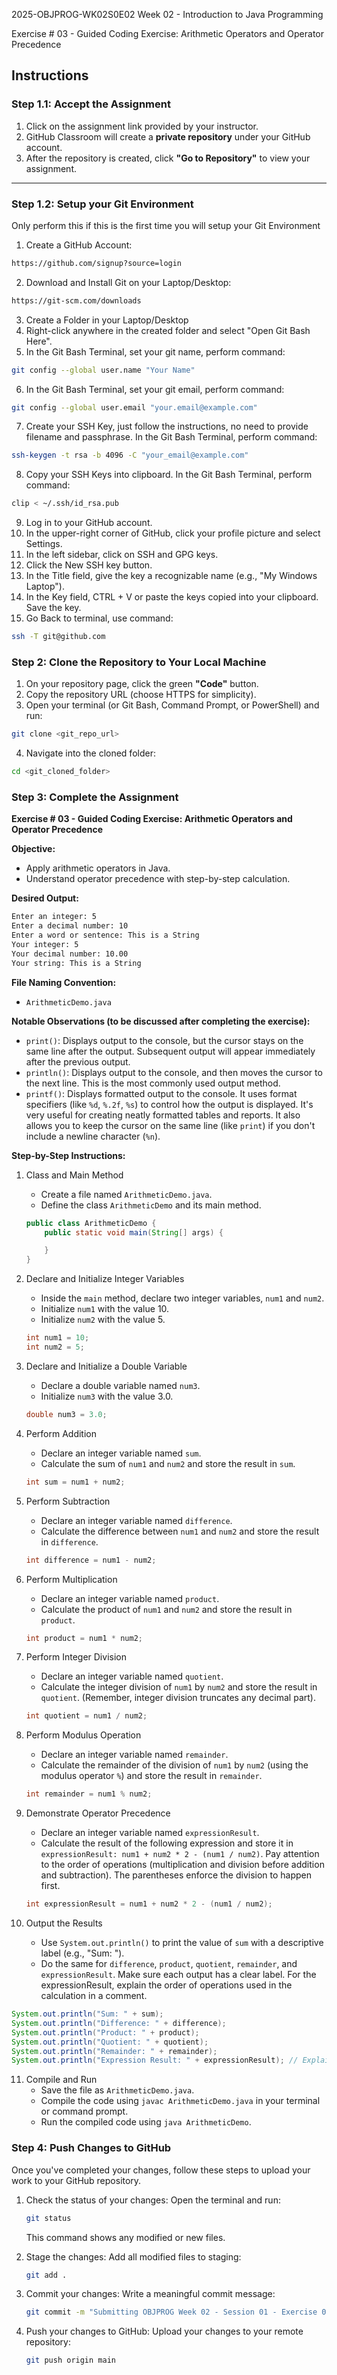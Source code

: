 2025-OBJPROG-WK02S0E02
Week 02 - Introduction to Java Programming

Exercise # 03 - Guided Coding Exercise: Arithmetic Operators and Operator Precedence

## **Instructions**

### **Step 1.1: Accept the Assignment**

   1. Click on the assignment link provided by your instructor.
   2. GitHub Classroom will create a **private repository** under your GitHub account.
   3. After the repository is created, click **"Go to Repository"** to view your assignment.

---

### **Step 1.2: Setup your Git Environment**
Only perform this if this is the first time you will setup your Git Environment

   1. Create a GitHub Account:
   ```bash
   https://github.com/signup?source=login
   ```
      
   2. Download and Install Git on your Laptop/Desktop:
   ```bash
   https://git-scm.com/downloads
   ```
   
   3. Create a Folder in your Laptop/Desktop
   4. Right-click anywhere in the created folder and select "Open Git Bash Here".
   5. In the Git Bash Terminal, set your git name, perform command:
   ```bash
   git config --global user.name "Your Name"
   ```
   
   6. In the Git Bash Terminal, set your git email, perform command:
   ```bash
   git config --global user.email "your.email@example.com"
   ```
   
   7. Create your SSH Key, just follow the instructions, no need to provide filename and passphrase. In the Git Bash Terminal, perform command:
   ```bash
   ssh-keygen -t rsa -b 4096 -C "your_email@example.com"
   ```
   
   8. Copy your SSH Keys into clipboard. In the Git Bash Terminal, perform command:
   ```bash
   clip < ~/.ssh/id_rsa.pub
   ```
   
   9. Log in to your GitHub account.
   10. In the upper-right corner of GitHub, click your profile picture and select Settings.
   11. In the left sidebar, click on SSH and GPG keys.
   12. Click the New SSH key button.
   13. In the Title field, give the key a recognizable name (e.g., "My Windows Laptop").
   14. In the Key field, CTRL + V or paste the keys copied into your clipboard. Save the key.
   15. Go Back to terminal, use command:
   ```bash
   ssh -T git@github.com
   ```

### **Step 2: Clone the Repository to Your Local Machine**

   1. On your repository page, click the green **"Code"** button.
   2. Copy the repository URL (choose HTTPS for simplicity).
   3. Open your terminal (or Git Bash, Command Prompt, or PowerShell) and run:
   
   ```bash
   git clone <git_repo_url>
   ```
   
   4. Navigate into the cloned folder:
   
   ```bash
   cd <git_cloned_folder>
   ```

### **Step 3: Complete the Assignment**

**Exercise # 03 - Guided Coding Exercise: Arithmetic Operators and Operator Precedence**

   **Objective:**
   - Apply arithmetic operators in Java.
   - Understand operator precedence with step-by-step calculation.
   
   **Desired Output:**
   ```txt
   Enter an integer: 5
   Enter a decimal number: 10
   Enter a word or sentence: This is a String
   Your integer: 5
   Your decimal number: 10.00
   Your string: This is a String
   ```

   **File Naming Convention:**
   - `ArithmeticDemo.java`

   **Notable Observations (to be discussed after completing the exercise):**
   - `print()`: Displays output to the console, but the cursor stays on the same line after the output.  Subsequent output will appear immediately after the previous output.
   - `println()`: Displays output to the console, and then moves the cursor to the next line.  This is the most commonly used output method.
   - `printf()`:  Displays formatted output to the console.  It uses format specifiers (like `%d`, `%.2f`, `%s`) to control how the output is displayed.  It's very useful for creating neatly formatted tables and reports.  It also allows you to keep the cursor on the same line (like `print`) if you don't include a newline character (`%n`).
      
   **Step-by-Step Instructions:**

   1. Class and Main Method
      - Create a file named `ArithmeticDemo.java`.
      - Define the class `ArithmeticDemo` and its main method.
      ```Java
      public class ArithmeticDemo {
          public static void main(String[] args) {
      
          }
      }
      ```
      
   2. Declare and Initialize Integer Variables
      - Inside the `main` method, declare two integer variables, `num1` and `num2`.
      - Initialize `num1` with the value 10.
      - Initialize `num2` with the value 5.
      ```Java
      int num1 = 10;
      int num2 = 5;
      ```
            
   3. Declare and Initialize a Double Variable
      - Declare a double variable named `num3`.
      - Initialize `num3` with the value 3.0.
      ```Java
      double num3 = 3.0;
      ```

   4. Perform Addition
      - Declare an integer variable named `sum`.
      - Calculate the sum of `num1` and `num2` and store the result in `sum`.
      ```Java
      int sum = num1 + num2;
      ```

   5. Perform Subtraction
      - Declare an integer variable named `difference`.
      - Calculate the difference between `num1` and `num2` and store the result in `difference`.
      ```Java
      int difference = num1 - num2;
      ```

   6. Perform Multiplication
      - Declare an integer variable named `product`.
      - Calculate the product of `num1` and `num2` and store the result in `product`.
      ```Java
      int product = num1 * num2;
      ```

   7. Perform Integer Division
      - Declare an integer variable named `quotient`.
      - Calculate the integer division of `num1` by `num2` and store the result in `quotient`.  (Remember, integer division truncates any decimal part).
      ```Java
      int quotient = num1 / num2;
      ```

   8. Perform Modulus Operation
      - Declare an integer variable named `remainder`.
      - Calculate the remainder of the division of `num1` by `num2` (using the modulus operator `%`) and store the result in `remainder`.
      ```Java
      int remainder = num1 % num2;
      ```

   9. Demonstrate Operator Precedence
      - Declare an integer variable named `expressionResult`.
      - Calculate the result of the following expression and store it in `expressionResult: num1 + num2 * 2 - (num1 / num2)`.  Pay attention to the order of operations (multiplication and division before addition and subtraction). The parentheses enforce the division to happen first.
      ```Java
      int expressionResult = num1 + num2 * 2 - (num1 / num2);
      ```

   10. Output the Results
       - Use `System.out.println()` to print the value of `sum` with a descriptive label (e.g., "Sum: ").
       - Do the same for `difference`, `product`, `quotient`, `remainder`, and `expressionResult`.  Make sure each output has a clear label.  For the expressionResult, explain the order of operations used in the calculation in a comment.
       
```Java
System.out.println("Sum: " + sum);
System.out.println("Difference: " + difference);
System.out.println("Product: " + product);
System.out.println("Quotient: " + quotient);
System.out.println("Remainder: " + remainder);
System.out.println("Expression Result: " + expressionResult); // Explain order of operations
```

   11. Compile and Run
       - Save the file as `ArithmeticDemo.java`.
       - Compile the code using `javac ArithmeticDemo.java` in your terminal or command prompt.
       - Run the compiled code using `java ArithmeticDemo`.

### **Step 4: Push Changes to GitHub**
Once you've completed your changes, follow these steps to upload your work to your GitHub repository.

1. Check the status of your changes:
   Open the terminal and run:
   
   ```bash
   git status
   ```
   This command shows any modified or new files.
   
2. Stage the changes:
   Add all modified files to staging:
   
   ```bash
   git add .
   ```
   
3. Commit your changes:
   Write a meaningful commit message:
   
   ```bash
   git commit -m "Submitting OBJPROG Week 02 - Session 01 - Exercise 03"
   ```
   
4. Push your changes to GitHub:
   Upload your changes to your remote repository:
   
   ```bash
   git push origin main
   ```

